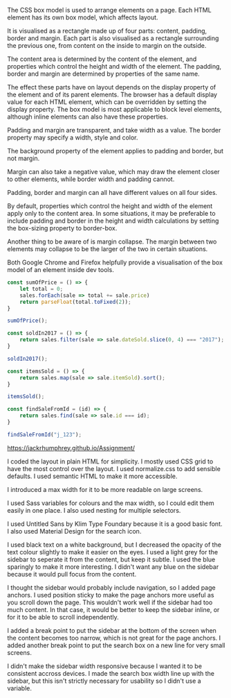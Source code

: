 The CSS box model is used to arrange elements on a page. Each HTML element has its own box model, which affects layout. 

It is visualised as a rectangle made up of four parts: content, padding, border and margin. Each part is also visualised as a rectangle surrounding the previous one, from content on the inside to margin on the outside.

The content area is determined by the content of the element, and properties which control the height and width of the element. The padding, border and margin are determined by properties of the same name.

The effect these parts have on layout depends on the display property of the element and of its parent elements. The browser has a default display value for each HTML element, which can be overridden by setting the display property. The box model is most applicable to block level elements, although inline elements can also have these properties.

Padding and margin are transparent, and take width as a value. The border property may specify a width, style and color.

The background property of the element applies to padding and border, but not margin.

Margin can also take a negative value, which may draw the element closer to other elements, while border width and padding cannot.

Padding, border and margin can all have different values on all four sides.

By default, properties which control the height and width of the element apply only to the content area. In some situations, it may be preferable to include padding and border in the height and width calculations by setting the box-sizing property to border-box.

Another thing to be aware of is margin collapse. The margin between two elements may collapse to be the larger of the two in certain situations.

Both Google Chrome and Firefox helpfully provide a visualisation of the box model of an element inside dev tools.

```javascript
const sumOfPrice = () => {
    let total = 0;
    sales.forEach(sale => total += sale.price)
    return parseFloat(total.toFixed(2));
}

sumOfPrice();

const soldIn2017 = () => {
    return sales.filter(sale => sale.dateSold.slice(0, 4) === "2017");
}

soldIn2017();

const itemsSold = () => {
    return sales.map(sale => sale.itemSold).sort();
}

itemsSold();

const findSaleFromId = (id) => {
    return sales.find(sale => sale.id === id);
}

findSaleFromId("j_123");
```

https://jackrhumphrey.github.io/Assignment/

I coded the layout in plain HTML for simplicity. I mostly used CSS grid to have the most control over the layout. I used normalize.css to add sensible defaults. I used semantic HTML to make it more accessible.

I introduced a max width for it to be more readable on large screens.

I used Sass variables for colours and the max width, so I could edit them easily in one place. I also used nesting for multiple selectors.

I used Untitled Sans by Klim Type Foundary because it is a good basic font. I also used Material Design for the search icon.

I used black text on a white background, but I decreased the opacity of the text colour slightly to make it easier on the eyes. I used a light grey for the sidebar to seperate it from the content, but keep it subtle. I used the blue sparingly to make it more interesting. I didn't want any blue on the sidebar because it would pull focus from the content.

I thought the sidebar would probably include navigation, so I added page anchors. I used position sticky to make the page anchors more useful as you scroll down the page. This wouldn't work well if the sidebar had too much content. In that case, it would be better to keep the sidebar inline, or for it to be able to scroll independently.

I added a break point to put the sidebar at the bottom of the screen when the content becomes too narrow, which is not great for the page anchors. I added another break point to put the search box on a new line for very small screens.

I didn't make the sidebar width responsive because I wanted it to be consistent accross devices. I made the search box width line up with the sidebar, but this isn't strictly necessary for usability so I didn't use a variable.
